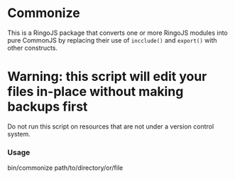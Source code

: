 # Commonize

This is a RingoJS package that converts one or more RingoJS modules 
into pure CommonJS by replacing their use of `incclude()` and 
`export()` with other constructs.

# Warning: this script will edit your files in-place without making backups first

Do not run this script on resources that are not under a version 
control system.

### Usage

bin/commonize path/to/directory/or/file
